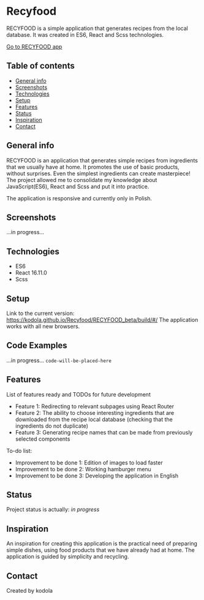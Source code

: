 # Recyfood

RECYFOOD is a simple application that generates recipes from the local database. It was created in ES6, React and Scss technologies. 

[Go to RECYFOOD app](https://kodola.github.io/Recyfood/RECYFOOD_beta/build/#/)

## Table of contents
* [General info](#general-info)
* [Screenshots](#screenshots)
* [Technologies](#technologies)
* [Setup](#setup)
* [Features](#features)
* [Status](#status)
* [Inspiration](#inspiration)
* [Contact](#contact)

## General info
RECYFOOD is an application that generates simple recipes from ingredients that we usually have at home. 
It promotes the use of basic products, without surprises. Even the simplest ingredients can create masterpiece! 
The project allowed me to consolidate my knowledge about JavaScript(ES6), React and Scss and put it into practice.

The application is responsive and currently only in Polish.

## Screenshots
...in progress...

## Technologies
* ES6
* React 16.11.0
* Scss

## Setup
Link to the current version: https://kodola.github.io/Recyfood/RECYFOOD_beta/build/#/
The application works with all new browsers.

## Code Examples
...in progress...
`code-will-be-placed-here`

## Features
List of features ready and TODOs for future development
* Feature 1: Redirecting to relevant subpages using React Router
* Feature 2: The ability to choose interesting ingredients that are downloaded from the recipe local database (checking that the ingredients do not duplicate)
* Feature 3: Generating recipe names that can be made from previously selected components

To-do list:
* Improvement to be done 1: Edition of images to load faster 
* Improvement to be done 2: Working hamburger menu
* Improvement to be done 3: Developing the application in English


## Status
Project status is actually: _in progress_

## Inspiration
An inspiration for creating this application is the practical need of preparing simple dishes, using food products that we have already had at home. The application is guided by simplicity and recycling. 

## Contact
Created by kodola
